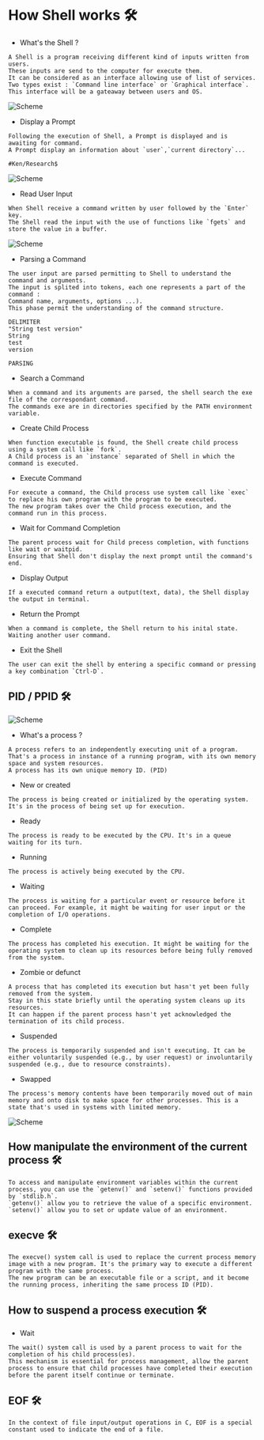 # How Shell works :hammer_and_wrench:

* What's the Shell ?

```
A Shell is a program receiving different kind of inputs written from users.
These inputs are send to the computer for execute them.
It can be considered as an interface allowing use of list of services.
Two types exist : `Command line interface` or `Graphical interface`.
This interface will be a gateaway between users and OS.
```
![Scheme](https://github.com/PhantomWatchdog/holbertonschool-simple_shell/blob/main/Images/Schema_Shell.png)

* Display a Prompt

```
Following the execution of Shell, a Prompt is displayed and is awaiting for command.
A Prompt display an information about `user`,`current directory`...
```

```
#Ken/Research$
```
![Scheme](https://github.com/PhantomWatchdog/holbertonschool-simple_shell/blob/main/Images/Prompt.png)

* Read User Input

```
When Shell receive a command written by user followed by the `Enter` key.
The Shell read the input with the use of functions like `fgets` and store the value in a buffer.
```
![Scheme](https://github.com/PhantomWatchdog/holbertonschool-simple_shell/blob/main/Images/Read_input.png)

* Parsing a Command

```
The user input are parsed permitting to Shell to understand the command and arguments.
The input is splited into tokens, each one represents a part of the command :
Command name, arguments, options ...).
This phase permit the understanding of the command structure.
```
```
DELIMITER
"String test version"
String
test
version

PARSING
```

* Search a Command
 
```
When a command and its arguments are parsed, the shell search the exe file of the correspondant command.
The commands exe are in directories specified by the PATH environment variable.
```

* Create Child Process
```
When function executable is found, the Shell create child process using a system call like `fork`.
A Child process is an `instance` separated of Shell in which the command is executed.
```
* Execute Command
```
For execute a command, the Child process use system call like `exec` to replace his own program with the program to be executed.
The new program takes over the Child process execution, and the command run in this process.
```
* Wait for Command Completion

```
The parent process wait for Child precess completion, with functions like wait or waitpid.
Ensuring that Shell don't display the next prompt until the command's end. 
```
* Display Output

```
If a executed command return a output(text, data), the Shell display the output in terminal.
```
* Return the Prompt

```
When a command is complete, the Shell return to his inital state.
Waiting another user command.
```
* Exit the Shell

```
The user can exit the shell by entering a specific command or pressing a key combination `Ctrl-D`.
```

## PID / PPID :hammer_and_wrench:

![Scheme](https://github.com/PhantomWatchdog/holbertonschool-simple_shell/blob/main/Images/ProcessCreation.jpg)

* What's a process ?

```
A process refers to an independently executing unit of a program.
That's a process in instance of a running program, with its own memory space and system resources.
A process has its own unique memory ID. (PID)
```
* New or created

```
The process is being created or initialized by the operating system. It's in the process of being set up for execution.
```
* Ready

```
The process is ready to be executed by the CPU. It's in a queue waiting for its turn.
```

* Running

```
The process is actively being executed by the CPU.
```

* Waiting

```
The process is waiting for a particular event or resource before it can proceed. For example, it might be waiting for user input or the completion of I/O operations.
```

* Complete

```
The process has completed his execution. It might be waiting for the operating system to clean up its resources before being fully removed from the system.
```

* Zombie or defunct

```
A process that has completed its execution but hasn't yet been fully removed from the system.
Stay in this state briefly until the operating system cleans up its resources.
It can happen if the parent process hasn't yet acknowledged the termination of its child process.
```

* Suspended

```
The process is temporarily suspended and isn't executing. It can be either voluntarily suspended (e.g., by user request) or involuntarily suspended (e.g., due to resource constraints).
```

* Swapped

```
The process's memory contents have been temporarily moved out of main memory and onto disk to make space for other processes. This is a state that's used in systems with limited memory.
```
![Scheme](https://github.com/PhantomWatchdog/holbertonschool-simple_shell/blob/main/Images/ProcessSwitch.jpg)

## How manipulate the environment of the current process :hammer_and_wrench:

```
To access and manipulate environment variables within the current process, you can use the `getenv()` and `setenv()` functions provided by `stdlib.h`.
`getenv()` allow you to retrieve the value of a specific environment.
`setenv()` allow you to set or update value of an environment.
```

## execve :hammer_and_wrench:

```
The execve() system call is used to replace the current process memory image with a new program. It's the primary way to execute a different program with the same process.
The new program can be an executable file or a script, and it become the running process, inheriting the same process ID (PID).
```

## How to suspend a process execution :hammer_and_wrench:

* Wait

```
The wait() system call is used by a parent process to wait for the completion of his child process(es).
This mechanism is essential for process management, allow the parent process to ensure that child processes have completed their execution before the parent itself continue or terminate.
```

## EOF :hammer_and_wrench:

```
In the context of file input/output operations in C, EOF is a special constant used to indicate the end of a file.
```
